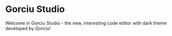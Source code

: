 # Gorciu Studio

Welcome in Gorciu Studio - the new, interesting code editor with dark theme developed by Gorciu!